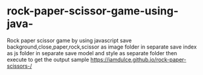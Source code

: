 # rock-paper-scissor-game-using-java-
Rock paper scissor game by using javascript
save background,close,paper,rock,scissor as image folder in separate 
save index as js folder in separate 
save model and style as separate folder then execute to get the output 
sample https://iamdulce.github.io/rock-paper-scissors-/ 
